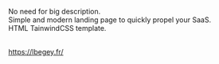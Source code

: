No need for big description.<br>
Simple and modern landing page to quickly propel your SaaS.<br>
HTML TainwindCSS template.<br><br>

<a href='https://lbegey.fr/' target='_blank'>https://lbegey.fr/</a>
